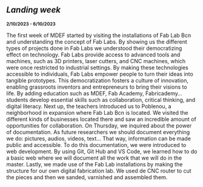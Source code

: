 ## **_Landing week_** 

**<sub> 2/10/2023 - 6/10/2023 <sub>**

The first week of MDEF started by visiting the installations of Fab Lab Bcn and understanding the concept of Fab Labs. By showing us the different types of projects done in Fab Labs we understood their democratizing effect on technology. Fab Labs provide access to advanced tools and machines, such as 3D printers, laser cutters, and CNC machines, which were once restricted to industrial settings. By making these technologies accessible to individuals, Fab Labs empower people to turn their ideas into tangible prototypes. This democratization fosters a culture of innovation, enabling grassroots inventors and entrepreneurs to bring their visions to life. By adding education such as MDEF, Fab Academy, Fabricademy… students develop essential skills such as collaboration, critical thinking, and digital literacy.
Next up, the teachers introduced us to Poblenou, a neighborhood in expansion where Fab Lab Bcn is located. We visited the different kinds of businesses located there and saw an incredible amount of opportunities for collaboration.
On Thursday, we inquired about the power of documentation. As future researchers we should document everything we do: pictures, audios, videos, text… That way, information can be made public and accessible. To do this documentation, we were introduced to web development. By using Git, Git Hub and VS Code, we learned how to do a basic web where we will document all the work that we will do in the master.
Lastly, we made use of the Fab Lab installations by making the structure for our own digital fabrication lab. We used de CNC router to cut the pieces and then we sanded, varnished and assembled them.